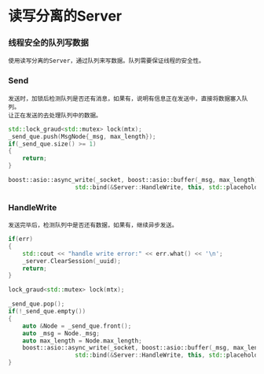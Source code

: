 # 读写分离的Server
### 线程安全的队列写数据
	使用读写分离的Server，通过队列来写数据。队列需要保证线程的安全性。
### Send
	发送时，加锁后检测队列是否还有消息，如果有，说明有信息正在发送中，直接将数据塞入队列。
	让正在发送的去处理队列中的数据。
```C++
std::lock_graud<std::mutex> lock(mtx);
_send_que.push(MsgNode{_msg, max_length});
if(_send_que.size() >= 1)
{
	return;
}

boost::asio::async_write(_socket, boost::asio::buffer(_msg, max_length),
				   std::bind(&Server::HandleWrite, this, std::placeholder::_1, std::placeholder::_2, shared_from_this()));	
```
### HandleWrite
	发送完毕后，检测队列中是否还有数据，如果有，继续异步发送。
```C++
if(err)
{
	std::cout << "handle write error:" << err.what() << '\n';
	_server.ClearSession(_uuid);
	return;
}

lock_graud<std::mutex> lock(mtx);

_send_que.pop();
if(!_send_que.empty())
{
	auto &Node = _send_que.front();
	auto _msg = Node._msg;
	auto max_length = Node.max_length;
	boost::asio::async_write(_socket, boost::asio::buffer(_msg, max_length),
				   std::bind(&Server::HandleWrite, this, std::placeholder::_1, std::placeholder::_2, shared_from_this()));
}
```

